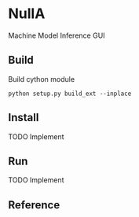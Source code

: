 # NullA

Machine Model Inference GUI

## Build

Build cython module

`python setup.py build_ext --inplace`


## Install 
 TODO Implement

## Run
 TODO Implement


## Reference
